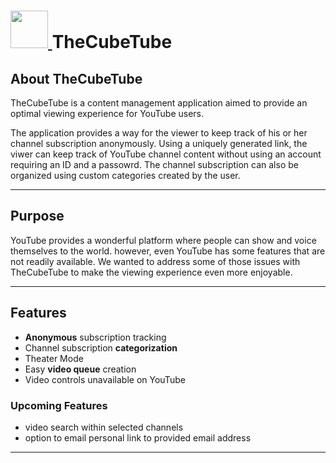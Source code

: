 <h1>
  <a href="https://thecubetube.com" target="_blank">
    <img src="https://thecubetube.com/assets/images/ctube_logo.png" height="60">
  </a>
  TheCubeTube
</h1>

## About TheCubeTube
TheCubeTube is a content management application aimed to provide an optimal viewing experience for YouTube users.

The application provides a way for the viewer to keep track of his or her channel subscription anonymously. Using a uniquely generated link, the viwer can keep track of YouTube channel content without using an account requiring an ID and a passowrd. The channel subscription can also be organized using custom categories created by the user. 

----
## Purpose
YouTube provides a wonderful platform where people can show and voice themselves to the world. however, even YouTube has some features that are not readily available. We wanted to address some of those issues with TheCubeTube to make the viewing experience even more enjoyable. 

----

## Features
- __Anonymous__ subscription tracking
- Channel subscription __categorization__
- Theater Mode
- Easy __video queue__ creation
- Video controls unavailable on YouTube

### Upcoming Features
- video search within selected channels
- option to email personal link to provided email address

----

